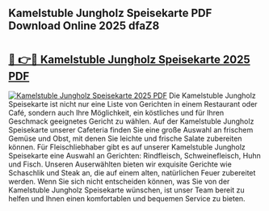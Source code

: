 ## Kamelstuble Jungholz Speisekarte PDF Download Online 2025 dfaZ8

# <h2><a href="http://gcdh4w7.nevu.top/?p=Kamelstuble+Jungholz+Speisekarte">🔗 👉🔴 Kamelstuble Jungholz Speisekarte 2025 PDF</a></h2>

[![Kamelstuble Jungholz Speisekarte 2025 PDF](https://i.imgur.com/dBaPXMq.png)](http://gcdh4w7.nevu.top/?p=Kamelstuble+Jungholz+Speisekarte)
Die Kamelstuble Jungholz Speisekarte ist nicht nur eine Liste von Gerichten in einem Restaurant oder Café, sondern auch Ihre Möglichkeit, ein köstliches und für Ihren Geschmack geeignetes Gericht zu wählen. Auf der Kamelstuble Jungholz Speisekarte unserer Cafeteria finden Sie eine große Auswahl an frischem Gemüse und Obst, mit denen Sie leichte und frische Salate zubereiten können. Für Fleischliebhaber gibt es auf unserer Kamelstuble Jungholz Speisekarte eine Auswahl an Gerichten: Rindfleisch, Schweinefleisch, Huhn und Fisch. Unseren Auserwählten bieten wir exquisite Gerichte wie Schaschlik und Steak an, die auf einem alten, natürlichen Feuer zubereitet werden. Wenn Sie sich nicht entscheiden können, was Sie von der Kamelstuble Jungholz Speisekarte wünschen, ist unser Team bereit zu helfen und Ihnen einen komfortablen und bequemen Service zu bieten.
